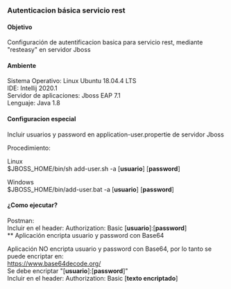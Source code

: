 ### Autenticacion básica servicio rest

#### Objetivo
Configuración de autentificacion basica para servicio rest, mediante "resteasy" en servidor Jboss


#### Ambiente
Sistema Operativo: Linux Ubuntu 18.04.4 LTS<br> 
IDE: Intellij 2020.1<br>
Servidor de aplicaciones: Jboss EAP 7.1<br>
Lenguaje: Java 1.8<br>

#### Configuracion especial
Incluir usuarios y password en application-user.propertie de servidor Jboss

Procedimiento:

Linux<br>
$JBOSS_HOME/bin/sh add-user.sh -a [**usuario**] [**password**]

Windows<br>
$JBOSS_HOME/bin/add-user.bat -a [**usuario**] [**password**]

#### ¿Como ejecutar?
Postman:<br>
Incluir en el header: Authorization: Basic [**usuario**]:[**password**]<br>
** Aplicación encripta usuario y password con Base64

Aplicación NO encripta usuario y password con Base64, por lo tanto se puede encriptar en:<br>
https://www.base64decode.org/<br>
Se debe encriptar "[**usuario**]:[**password**]"  
Incluir en el header: Authorization: Basic [**texto encriptado**]<br>